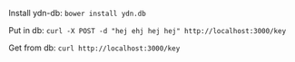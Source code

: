 Install ydn-db: `bower install ydn.db`

Put in db: `curl -X POST -d "hej ehj hej hej" http://localhost:3000/key`

Get from db: `curl http://localhost:3000/key`

